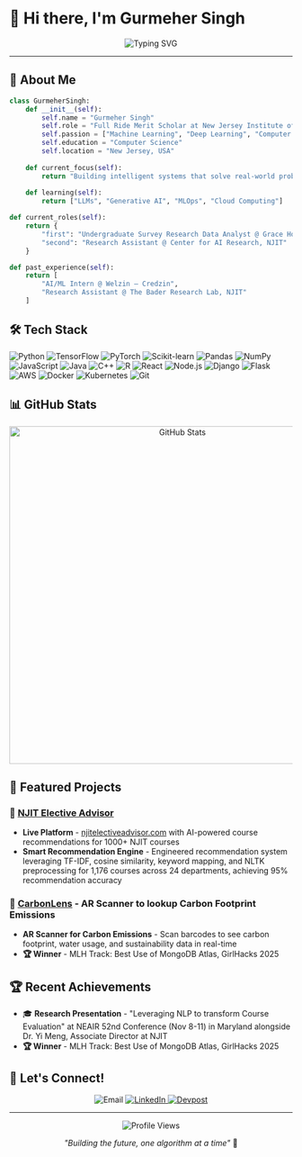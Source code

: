 # 👋 Hi there, I'm Gurmeher Singh

<div align="center">
  <img src="https://readme-typing-svg.herokuapp.com?font=Fira+Code&pause=1000&color=00D4AA&center=true&vCenter=true&width=435&lines=AI+%26+ML+Enthusiast;Full+Stack+Developer;Data+Science+Explorer" alt="Typing SVG" />
</div>

---

## 🚀 About Me

```python
class GurmeherSingh:
    def __init__(self):
        self.name = "Gurmeher Singh"
        self.role = "Full Ride Merit Scholar at New Jersey Institute of Technology"
        self.passion = ["Machine Learning", "Deep Learning", "Computer Vision", "NLP"]
        self.education = "Computer Science"
        self.location = "New Jersey, USA"
        
    def current_focus(self):
        return "Building intelligent systems that solve real-world problems"
    
    def learning(self):
        return ["LLMs", "Generative AI", "MLOps", "Cloud Computing"]
```

```python
def current_roles(self):
    return {
        "first": "Undergraduate Survey Research Data Analyst @ Grace Hopper AI Research Institute, NJIT",
        "second": "Research Assistant @ Center for AI Research, NJIT"
    }

def past_experience(self):
    return [
        "AI/ML Intern @ Welzin — Credzin",
        "Research Assistant @ The Bader Research Lab, NJIT"
    ]
```

## 🛠️ Tech Stack

![Python](https://img.shields.io/badge/Python-3776AB?style=for-the-badge&logo=python&logoColor=white) ![TensorFlow](https://img.shields.io/badge/TensorFlow-FF6F00?style=for-the-badge&logo=tensorflow&logoColor=white) ![PyTorch](https://img.shields.io/badge/PyTorch-EE4C2C?style=for-the-badge&logo=pytorch&logoColor=white) ![Scikit-learn](https://img.shields.io/badge/scikit--learn-F7931E?style=for-the-badge&logo=scikit-learn&logoColor=white) ![Pandas](https://img.shields.io/badge/Pandas-150458?style=for-the-badge&logo=pandas&logoColor=white) ![NumPy](https://img.shields.io/badge/NumPy-013243?style=for-the-badge&logo=numpy&logoColor=white) ![JavaScript](https://img.shields.io/badge/JavaScript-F7DF1E?style=for-the-badge&logo=javascript&logoColor=black) ![Java](https://img.shields.io/badge/Java-ED8B00?style=for-the-badge&logo=java&logoColor=white) ![C++](https://img.shields.io/badge/C++-00599C?style=for-the-badge&logo=c%2B%2B&logoColor=white) ![R](https://img.shields.io/badge/R-276DC3?style=for-the-badge&logo=r&logoColor=white) ![React](https://img.shields.io/badge/React-20232A?style=for-the-badge&logo=react&logoColor=61DAFB) ![Node.js](https://img.shields.io/badge/Node.js-43853D?style=for-the-badge&logo=node.js&logoColor=white) ![Django](https://img.shields.io/badge/Django-092E20?style=for-the-badge&logo=django&logoColor=white) ![Flask](https://img.shields.io/badge/Flask-000000?style=for-the-badge&logo=flask&logoColor=white) ![AWS](https://img.shields.io/badge/AWS-232F3E?style=for-the-badge&logo=amazon-aws&logoColor=white) ![Docker](https://img.shields.io/badge/Docker-2496ED?style=for-the-badge&logo=docker&logoColor=white) ![Kubernetes](https://img.shields.io/badge/Kubernetes-326CE5?style=for-the-badge&logo=kubernetes&logoColor=white) ![Git](https://img.shields.io/badge/Git-F05032?style=for-the-badge&logo=git&logoColor=white)

## 📊 GitHub Stats

<div align="center">
  <img src="https://github-profile-summary-cards.vercel.app/api/cards/profile-details?username=GurmeherSingh&theme=tokyonight" alt="GitHub Stats" width="600" />
</div>

## 🎯 Featured Projects

### 🤖 [NJIT Elective Advisor](https://github.com/GurmeherSingh/NJITElectiveAdvisor)
- **Live Platform** - [njitelectiveadvisor.com](https://njitelectiveadvisor.com) with AI-powered course recommendations for 1000+ NJIT courses
- **Smart Recommendation Engine** - Engineered recommendation system leveraging TF-IDF, cosine similarity, keyword mapping, and NLTK preprocessing for 1,176 courses across 24 departments, achieving 95% recommendation accuracy

### 🧠 [CarbonLens](https://github.com/GurmeherSingh/CarbonLens) - AR Scanner to lookup Carbon Footprint Emissions
- **AR Scanner for Carbon Emissions** - Scan barcodes to see carbon footprint, water usage, and sustainability data in real-time
- **🏆 Winner** - MLH Track: Best Use of MongoDB Atlas, GirlHacks 2025

## 🏆 Recent Achievements

- 🎓 **Research Presentation** - "Leveraging NLP to transform Course Evaluation" at NEAIR 52nd Conference (Nov 8-11) in Maryland alongside Dr. Yi Meng, Associate Director at NJIT
- **🏆 Winner** - MLH Track: Best Use of MongoDB Atlas, GirlHacks 2025


## 🤝 Let's Connect!

<div align="center">
  <img src="https://img.shields.io/badge/📧_guru170606@gmail.com-D14836?style=for-the-badge&logo=gmail&logoColor=white" alt="Email" />
  <a href="https://www.linkedin.com/in/gurmehersingh">
    <img src="https://img.shields.io/badge/LinkedIn-0077B5?style=for-the-badge&logo=linkedin&logoColor=white" alt="LinkedIn" />
  </a>
  <a href="https://devpost.com/GurmeherSingh">
    <img src="https://img.shields.io/badge/Devpost-003E54?style=for-the-badge&logo=devpost&logoColor=white" alt="Devpost" />
  </a>
</div>

---

<div align="center">
  <img src="https://komarev.com/ghpvc/?username=GurmeherSingh&label=Profile%20views&color=0e75b6&style=flat" alt="Profile Views" />
  
  *"Building the future, one algorithm at a time"* 🚀
</div>

